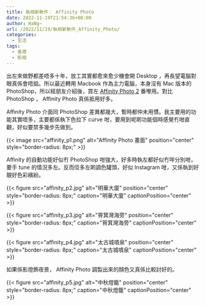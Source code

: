 ```yaml
---
title: 執相新軟件︰ Affinity Photo
date: 2022-11-19T21:54:36+08:00
author: HaNg~
url: /2022/11/19/執相新軟件_Affinity_Photo/
categories:
  - 生活
tags:
  - 香港
  - 影相
---
```


出左來做野都差唔多十年，放工其實都愈來愈少機會開 Desktop ，再長望電腦對眼真係會唔掂。所以最近轉用 Macbook 作為主力電腦，本身沒有 Mac 版本的 PhotoShop，所以經朋友介紹後，買左 [Affinity Photo 2][1] 番嚟用。對比 PhotoShop ， Affinity Photo 真係抵用好多。
<!--more--> 

Affinity Photo 介面同 PhotoShop 差異都幾大，暫時都仲未用慣。我主要用的功能其實唔多，主要都係執下色拉下 curve 咁，要用到呢啲功能個時感覺冇咁直觀，好似要禁多幾步先做到。

{{< image src="affinity_p1.png" alt="Affinity Photo 畫面" position="center" style="border-radius: 8px;" >}}

Affinity 的自動功能好似冇 PhotoShop 咁強大，好多時執左都好似冇咩分別咁，要手 tune 的情況多左。反而佢多左啲調色罐頭，好似 Instagram 咁，又係執到好靚好色彩繽紛。

{{< figure src="affinity_p2.jpg" alt="明華大廈" position="center" style="border-radius: 8px;" caption="明華大廈" captionPosition="center" >}}


{{< figure src="affinity_p3.jpg" alt="筲箕灣海旁" position="center" style="border-radius: 8px;" caption="筲箕灣海旁" captionPosition="center" >}}


{{< figure src="affinity_p4.jpg" alt="太古城噴泉" position="center" style="border-radius: 8px;" caption="太古城噴泉" captionPosition="center" >}}


如果係影燈飾夜景， Affinity Photo 調製出來的顏色又真係比較討好的。

{{< figure src="affinity_p5.jpg" alt="中秋燈籠" position="center" style="border-radius: 8px;" caption="中秋燈籠" captionPosition="center" >}}



 [1]: https://affinity.serif.com/en-gb/ "Affinity"